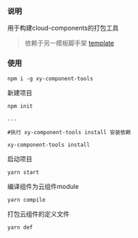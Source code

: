 ### 说明
用于构建cloud-components的打包工具

> 依赖于另一模板脚手架
[template](https://github.com/zxyty/xy-remote-components-template)

### 使用
```shell
npm i -g xy-component-tools
```

新建项目
```shell
npm init

...

#执行 xy-component-tools install 安装依赖

xy-component-tools install
```

启动项目
```shell
yarn start
```

编译组件为云组件module
```shell
yarn compile
```

打包云组件的定义文件
```shell
yarn def
```